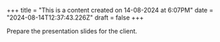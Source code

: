 +++
title = "This is a content created on 14-08-2024 at 6:07PM"
date = "2024-08-14T12:37:43.226Z"
draft = false
+++

  Prepare the presentation slides for the client.
        